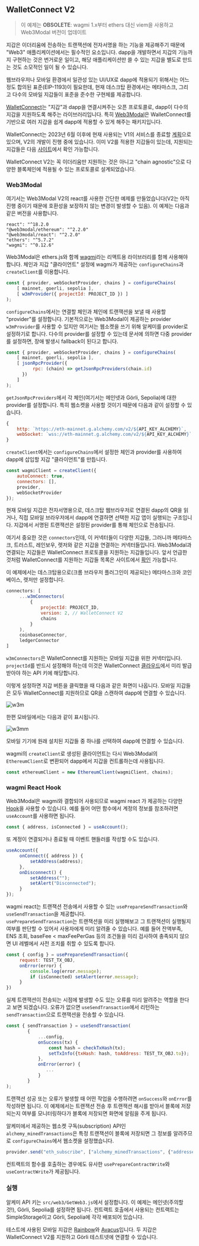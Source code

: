 ## WalletConnect V2

>이 예제는 **OBSOLETE**: wagmi 1.x부터 ethers 대신 viem을 사용하고 Web3Modal 버전이 업데이트

지갑은 이더리움에 전송하는 트랜잭션에 전자서명을 하는 기능을 제공해주기 때문에 "Web3" 애플리케이션에서는
필수적인 요소입니다. dapp을 개발하면서 지갑의 기능까지 구현하는 것은 번거로운 일이고, 해당 애플리케이션만 쓸 수 있는 지갑을
별도로 만드는 것도 소모적인 일이 될 수 있습니다.

웹브라우저나 모바일 환경에서 일관성 있는 UI/UX로 dapp에 적용되기 위해서는 어느정도 합의된 표준(EIP-1193)이 필요한데, 현재
데스크탑 환경에서는 메타마스크, 그리고 다수의 모바일 지갑들이 표준을 준수한 구현체를 제공합니다.

[WalletConnect](https://docs.walletconnect.com/2.0/)는 "지갑"과 dapp을 연결시켜주는 오픈 프로토콜로, 
dapp이 다수의 지갑을 지원하도록 해주는 라이브러리입니다. 특히 [Web3Modal](https://web3modal.com)은 WalletConnect를 기반으로 
여러 지갑을 쉽게 dapp에 적용할 수 있게 해주는 패키지입니다.

WalletConnect는 2023년 6월 이후에 현재 사용되는 V1의 서비스를 종료할 [계획](https://medium.com/walletconnect/weve-reset-the-clock-on-the-walletconnect-v1-0-shutdown-now-scheduled-for-june-28-2023-ead2d953b595)으로 있으며, V2의 개발이 진행 중에 있습니다. 
이미 V2를 적용한 지갑들이 있는데, 지원되는 지갑들은 다음 [사이트](https://explorer.walletconnect.com/)에서 확인 가능합니다.

WalletConnect V2는 꼭 이더리움만 지원하는 것은 아니고 "chain agnostic"으로 다양한 블록체인에 적용될 수 있는 
프로토콜로 설계되었습니다.

### Web3Modal

여기서는 Web3Modal V2의 react를 사용한 간단한 예제를 만들었습니다(V2는 아직 진행 중이기 때문에 호환성을 보장하지 않는 
변경이 발생할 수 있음). 이 예제는 다음과 같은 버전을 사용합니다.

```
react": "^18.2.0
"@web3modal/ethereum": "^2.2.0"
"@web3modal/react": "^2.2.0"
"ethers": "^5.7.2"
"wagmi": "^0.12.6"    
```

Web3Modal은 ethers.js와 함께 [wagmi](https://wagmi.sh/)라는 리액트용 라이브러리를 함께 사용해야 합니다.
체인과 지갑 "클라이언트" 설정에 wagmi가 제공하는 `configureChains`과 `createClient`를 이용합니다.

```javascript
const { provider, webSocketProvider, chains } = configureChains(
    [ mainnet, goerli, sepolia ],
    [ w3mProvider({ projectId: PROJECT_ID }) ]
);
```
`configureChains`에서는 연결할 체인과 체인에 트랜잭션을 보낼 때 사용할 "provider"를 설정합니다. 기본적으로는 
Web3Modal이 제공하는 provider `w3mProvider`를 사용할 수 있지만 여기서는 웹소켓을 쓰기 위해 알케미를 provider로 설정하기로 합니다.
다수의 provider를 설정할 수 있는데 문서에 의하면 다중 provider를 설정하면, 장애 발생시 fallback이 된다고 합니다.

```javascript
const { provider, webSocketProvider, chains } = configureChains(
    [ mainnet, goerli, sepolia ],
    [ jsonRpcProvider({
          rpc: (chain) => getJsonRpcProviders(chain.id)
      }) 
    ]
);
```
`getJsonRpcProviders`에서 각 체인(여기서는 메인넷과 Görli, Sepolia)에 대한 provider를 설정합니다. 특히 웹소켓을 
사용할 것이기 때문에 다음과 같이 설정할 수 있습니다.

```javascript
{
    http: `https://eth-mainnet.g.alchemy.com/v2/${API_KEY_ALCHEMY}`,
    webSocket: `wss://eth-mainnet.g.alchemy.com/v2/${API_KEY_ALCHEMY}`
}
```
`createClient`에서는 `configureChains`에서 설정한 체인과 provider를 사용하여 dapp에 삽입할 지갑 "클라이언트"를 
만듭니다.

```javascript
const wagmiClient = createClient({
    autoConnect: true,
    connectors: [],
    provider,
    webSocketProvider
});
```
현재 모바일 지갑은 전자서명용으로, 데스크탑 웹브라우저로 연결된 dapp의 QR을 읽거나, 직접 모바일 브라우저에서 dapp에 연결하면 선택한 지갑 앱이 실행되는
구조입니다. 지갑에서 서명된 트랜잭션은 설정된 provider를 통해 체인으로 전송됩니다.

여기서 중요한 것은 `connectors`인데, 이 커넥터들이 다양한 지갑들, 그러니까 메타마스크, 트러스트, 레인보우, 렛저와 같은 
지갑을 연결하는 커넥터들입니다. Web3Modal과 연결되는 지갑들은 WalletConnect 프로토콜을 지원하는 지갑들입니다. 앞서 언급한 것처럼 
WalletConnect를 지원하는 지갑들 목록은 사이트에서 [확인](https://explorer.walletconnect.com/) 가능합니다.

이 예제에서는 데스크탑용으로(크롬 브라우저 플러그인이 제공되는) 메타마스크와 코인베이스, 렛저만 설정합니다.

```javascript
connectors: [
     ...w3mConnectors(
         {
             projectId: PROJECT_ID,
             version: 2, // WalletConnect V2
             chains
         }
     ),
     coinbaseConnector,
     ledgerConnector
]
```
`w3mConnectors`은 WalletConnect를 지원하는 모바일 지갑을 위한 커넥터입니다. `projectId`를 반드시 설정해야 하는데 
이것은 WalletConnect [클라우드](https://cloud.walletconnect.com/)에서 미리 발급받아야 하는 API 키에 해당합니다.

이렇게 설정하면 지갑 버튼을 클릭했을 때 다음과 같은 화면이 나옵니다. 모바일 지갑들은 모두 WalletConnect를 지원하므로 QR을 스캔하여 dapp에 연결할 수 있습니다.

![w3m](./img/w3m.png)


한편 모바일에서는 다음과 같이 표시됩니다.

![w3mm](./img/w3mm.png)

모바일 기기에 원래 설치된 지갑들 중 하나를 선택하여 dapp에 연결할 수 있습니다.  

wagmi의 `createClient`로 생성된 클라이언트는 다시 Web3Modal의 `EthereumClient`로 변환되어 dapp에서 지갑을 컨트롤하는데 사용됩니다. 

```javascript
const ethereumClient = new EthereumClient(wagmiClient, chains);
```

### wagmi React Hook
Web3Modal은 wagmi와 결합되어 사용되므로 wagmi react 가 제공하는 다양한 [Hook](https://wagmi.sh/react/getting-started)을 사용할 수 있습니다.
예를 들어 어떤 함수에서 계정의 정보를 참조하려면 `useAccount`를 사용하면 됩니다.

```javascript
const { address, isConnected } = useAccount();
```
또 계정이 연결되거나 종료될 때 이벤트 핸들러를 작성할 수도 있습니다.

```javascript
useAccount({
     onConnect({ address }) {
         setAddress(address);
     },
     onDisconnect() {
         setAddress("");
         setAlert("Disconnected");
     }
});
```
wagmi react는 트랜잭션 전송에서 사용할 수 있는 `usePrepareSendTransaction`와 `useSendTransaction`을 제공합니다.  
`usePrepareSendTransaction`는 트랜잭션을 미리 실행해보고 그 트랜잭션이 실행될지 여부를 판단할 수 있어서 
사용자에게 미리 알려줄 수 있습니다. 예를 들어 잔액부족, ENS 조회, baseFee < maxFeePerGas 등의 조건들을 미리 검사하여 
충족되지 않으면 UI 레벨에서 사전 조치를 취할 수 있도록 합니다. 

```javascript
const { config } = usePrepareSendTransaction({
     request: TEST_TX_OBJ,
     onError(error) {
         console.log(error.message);
         if (isConnected) setAlert(error.message);
     }
})
```
실제 트랜잭션이 전송되는 시점에 발생할 수도 있는 오류를 미리 알려주는 역할을 한다고 보면 되겠습니다. 오류가 없으면 
`useSendTransaction`에서 리턴하는 `sendTransaction`으로 트랜잭션을 전송할 수 있습니다.

```javascript
const { sendTransaction } = useSendTransaction(
        {
            ...config,
            onSuccess(tx) {
                const hash = checkTxHash(tx);                
                setTxInfo({txHash: hash, toAddress: TEST_TX_OBJ.to});
            },
            onError(error) {
               ... 
            }
        }
);
```

트랜잭션 성공 또는 오류가 발생할 때 어떤 작업을 수행하려면 `onSuccess`와 `onError`를 작성하면 됩니다. 이 예제에서는 
트랜잭션 전송 후 트랜잭션 해시를 받아서 블록에 저장되는지 여부를 모니터링하다가 블록에 저장되면 화면에 알림을 주게 됩니다.

알케미에서 제공하는 웹소켓 구독(subscription) API인 `alchemy_minedTransactions`은 
특정 트랜잭션이 블록에 저장되면 그 정보를 알려주므로 `configureChains`에서 웹소켓을 설정했습니다.

```javascript
provider.send("eth_subscribe", ["alchemy_minedTransactions", {"addresses": [{"to": ..., "from": ...}],"includeRemoved": false,  "hashesOnly": true}]);
```

컨트랙트의 함수를 호출하는 경우에도 유사한 `usePrepareContractWrite`와 `useContractWrite`가 제공됩니다. 

### 실행

알케미 API 키는 `src/web3/GetWeb3.js`에서 설정합니다. 이 예제는 메인넷(주의할 것!), Görli, Sepolia를 설정하면 됩니다.
컨트랙트 호출에서 사용되는 컨트랙트는 SimpleStorage이고 Görli, Sepolia에 각각 배포되어 있습니다.

테스트에 사용된 모바일 지갑은 [Rainbow](https://rainbow.me/)와 [Avacus](https://avacus.cc/)입니다. 두 지갑은 WalletConnect V2를 지원하고 
Görli 테스트넷에 연결할 수 있습니다.
